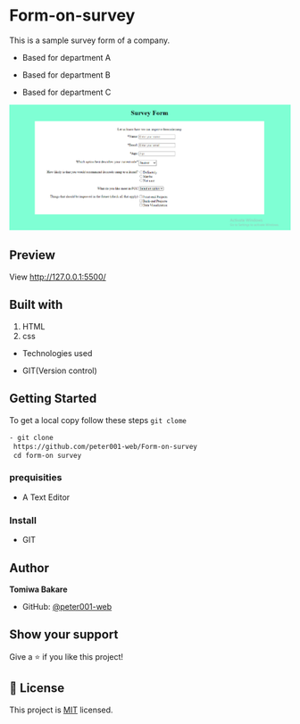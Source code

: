 # Form-on-survey

This is a sample survey form of a company.

* Based for department A

* Based for department B

* Based for department C

![demo](./survey.png)

## Preview
View http://127.0.0.1:5500/

## Built with
1. HTML
2. css

* Technologies used

 - GIT(Version control)

 ## Getting Started
 To get a local copy follow these steps
 `git clome`

 ```
 - git clone
  https://github.com/peter001-web/Form-on-survey
  cd form-on survey

 ```

 ### prequisities
 - A Text Editor

 ### Install
 - GIT

 ## Author
 **Tomiwa Bakare**
 * GitHub: [@peter001-web](https://github.com/peter001-web)

 ## Show your support

Give a ⭐️ if you like this project!

 ## 📝 License

This project is [MIT](https://opensource.org/licenses/MIT) licensed.
